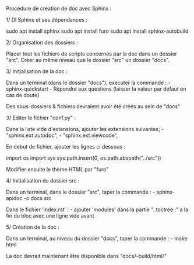 Procédure de création de doc avec Sphinx : 

1/ Dl Sphinx et ses dépendances :

sudo apt install sphinx 
sudo apt install furo
sudo apt install sphinx-autobuild

2/ Organisation des dossiers :

Placer tout les fichiers de scripts concernés par la doc dans un dossier "src".
Créer au même niveau que le dossier "src" un dossier "docs".

3/ Initialisation de la doc :

Dans un terminal (dans le dossier "docs"), executer la commande :
    - sphinx-quickstart
    - Répondre aux questions (laisser la valeur par défaut en cas de doute)

Des sous-dossiers & fichiers devraient avoir été créés au sein de "docs"

3/ Editer le fichier "conf.py" :

Dans la liste vide d'extensions, ajouter les extensions suivantes;
    - "sphinx.ext.autodoc",
    - "sphinx.ext.viewcode",

En debut de fichier, ajouter les lignes ci dessous : 

import os
import sys
sys.path.insert(0, os.path.abspath("../src"))

Modifier ensuite le thème HTML par "furo"

4/ Initialisation du dossier src :

Dans un terminal, dans le dossier "src", taper la commande :
    - sphinx-apidoc -o docs src

Dans le fichier 'index.rst' : 
    - ajouter 'modules' dans la partie "..toctree::" a la fin du bloc avec une     ligne vide avant


5/ Création de la doc :

Dans un terminal, au niveau du dossier "docs", taper la commande :
    - make html

La doc devrait maintenant être disponible dans "docs/-build/html/"
